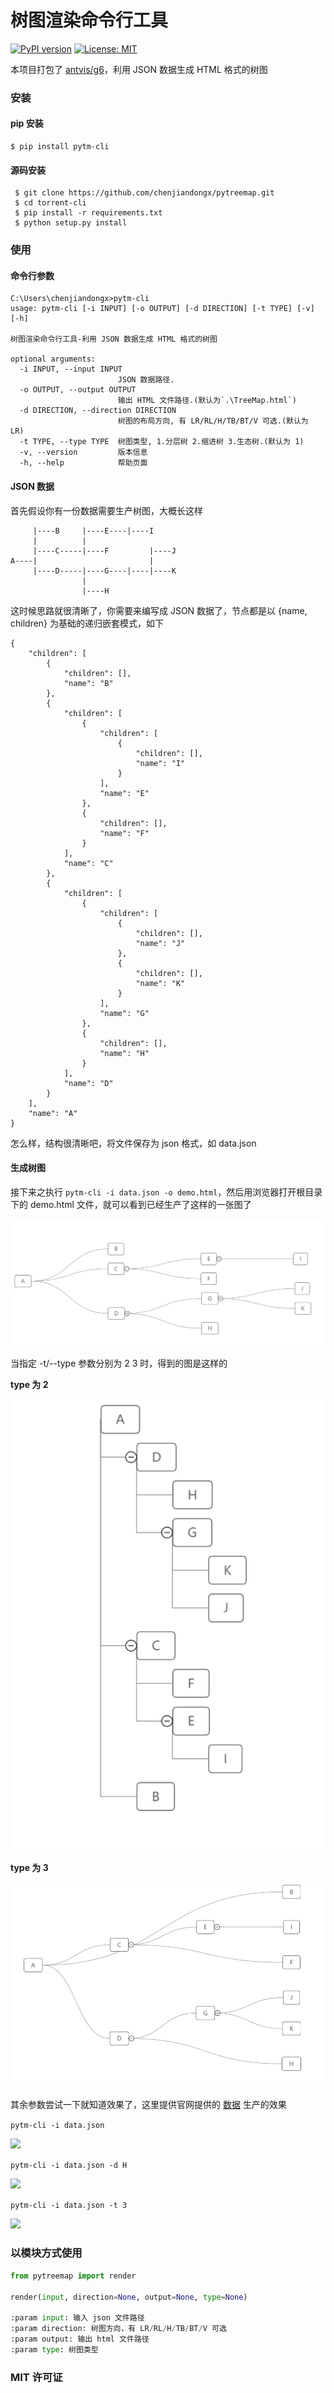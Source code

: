 # 树图渲染命令行工具

[![PyPI version](https://badge.fury.io/py/pytm-cli.svg)](https://badge.fury.io/py/torrent-cli) [![License: MIT](https://img.shields.io/badge/License-MIT-yellow.svg)](https://opensource.org/licenses/MIT)

本项目打包了 [antvis/g6](https://github.com/antvis/g6)，利用 JSON 数据生成 HTML 格式的树图

### 安装
#### pip 安装
```
$ pip install pytm-cli
```

#### 源码安装
```
 $ git clone https://github.com/chenjiandongx/pytreemap.git
 $ cd torrent-cli
 $ pip install -r requirements.txt
 $ python setup.py install
 ```

### 使用

#### 命令行参数

```
C:\Users\chenjiandongx>pytm-cli
usage: pytm-cli [-i INPUT] [-o OUTPUT] [-d DIRECTION] [-t TYPE] [-v] [-h]

树图渲染命令行工具-利用 JSON 数据生成 HTML 格式的树图

optional arguments:
  -i INPUT, --input INPUT
                        JSON 数据路径.
  -o OUTPUT, --output OUTPUT
                        输出 HTML 文件路径.(默认为`.\TreeMap.html`)
  -d DIRECTION, --direction DIRECTION
                        树图的布局方向, 有 LR/RL/H/TB/BT/V 可选.(默认为 LR)
  -t TYPE, --type TYPE  树图类型, 1.分层树 2.缩进树 3.生态树.(默认为 1)
  -v, --version         版本信息
  -h, --help            帮助页面

```

#### JSON 数据

首先假设你有一份数据需要生产树图，大概长这样
```
     |----B     |----E----|----I
     |          |
     |----C-----|----F         |----J
A----|                         |
     |----D-----|----G----|----|----K
                |
                |----H
```

这时候思路就很清晰了，你需要来编写成 JSON 数据了，节点都是以 {name, children} 为基础的递归嵌套模式，如下
```
{
    "children": [
        {
            "children": [],
            "name": "B"
        },
        {
            "children": [
                {
                    "children": [
                        {
                            "children": [],
                            "name": "I"
                        }
                    ],
                    "name": "E"
                },
                {
                    "children": [],
                    "name": "F"
                }
            ],
            "name": "C"
        },
        {
            "children": [
                {
                    "children": [
                        {
                            "children": [],
                            "name": "J"
                        },
                        {
                            "children": [],
                            "name": "K"
                        }
                    ],
                    "name": "G"
                },
                {
                    "children": [],
                    "name": "H"
                }
            ],
            "name": "D"
        }
    ],
    "name": "A"
}

```
怎么样，结构很清晰吧，将文件保存为 json 格式，如 data.json


#### 生成树图

接下来之执行 ```pytm-cli -i data.json -o demo.html```，然后用浏览器打开根目录下的 demo.html 文件，就可以看到已经生产了这样的一张图了

![](https://github.com/chenjiandongx/pytreemap/blob/master/screenshot/screenshot-0.png)

当指定 -t/--type 参数分别为 2 3 时，得到的图是这样的

**type 为 2**

![](https://github.com/chenjiandongx/pytreemap/blob/master/screenshot/screenshot-1.png)

**type 为 3**

![](https://github.com/chenjiandongx/pytreemap/blob/master/screenshot/screenshot-2.png)

其余参数尝试一下就知道效果了，这里提供官网提供的 [数据](https://github.com/chenjiandongx/pytreemap/blob/master/json/data.json) 生产的效果

```pytm-cli -i data.json```

![](https://github.com/chenjiandongx/pytreemap/blob/master/screenshot/screenshot-3.png)

```pytm-cli -i data.json -d H```

![](https://github.com/chenjiandongx/pytreemap/blob/master/screenshot/screenshot-4.png)

```pytm-cli -i data.json -t 3```

![](https://github.com/chenjiandongx/pytreemap/blob/master/screenshot/screenshot-5.png)

### 以模块方式使用

```python
from pytreemap import render

render(input, direction=None, output=None, type=None)

:param input: 输入 json 文件路径
:param direction: 树图方向，有 LR/RL/H/TB/BT/V 可选
:param output: 输出 html 文件路径
:param type: 树图类型
```

### MIT 许可证
